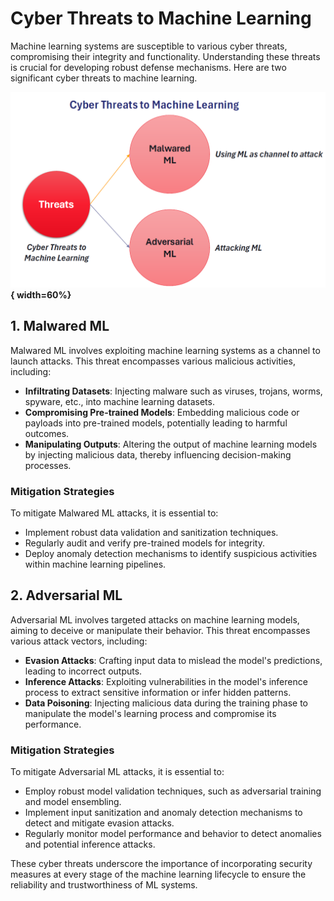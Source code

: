 # Cyber Threats to Machine Learning

Machine learning systems are susceptible to various cyber threats, compromising their integrity and functionality. Understanding these threats is crucial for developing robust defense mechanisms. Here are two significant cyber threats to machine learning.

**![image](../images/mlt.png){ width=60%}**

## 1. Malwared ML

Malwared ML involves exploiting machine learning systems as a channel to launch attacks. This threat encompasses various malicious activities, including:

- **Infiltrating Datasets**: Injecting malware such as viruses, trojans, worms, spyware, etc., into machine learning datasets.
- **Compromising Pre-trained Models**: Embedding malicious code or payloads into pre-trained models, potentially leading to harmful outcomes.
- **Manipulating Outputs**: Altering the output of machine learning models by injecting malicious data, thereby influencing decision-making processes.

### Mitigation Strategies

To mitigate Malwared ML attacks, it is essential to:

- Implement robust data validation and sanitization techniques.
- Regularly audit and verify pre-trained models for integrity.
- Deploy anomaly detection mechanisms to identify suspicious activities within machine learning pipelines.

## 2. Adversarial ML

Adversarial ML involves targeted attacks on machine learning models, aiming to deceive or manipulate their behavior. This threat encompasses various attack vectors, including:

- **Evasion Attacks**: Crafting input data to mislead the model's predictions, leading to incorrect outputs.
- **Inference Attacks**: Exploiting vulnerabilities in the model's inference process to extract sensitive information or infer hidden patterns.
- **Data Poisoning**: Injecting malicious data during the training phase to manipulate the model's learning process and compromise its performance.

### Mitigation Strategies

To mitigate Adversarial ML attacks, it is essential to:

- Employ robust model validation techniques, such as adversarial training and model ensembling.
- Implement input sanitization and anomaly detection mechanisms to detect and mitigate evasion attacks.
- Regularly monitor model performance and behavior to detect anomalies and potential inference attacks.

These cyber threats underscore the importance of incorporating security measures at every stage of the machine learning lifecycle to ensure the reliability and trustworthiness of ML systems.